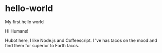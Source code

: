 # hello-world
My first hello world

Hi Humans!

Hubot here, I like Node.js and Coffeescript.
I 've has tacos on the mood and find them for superior to Earth tacos.
